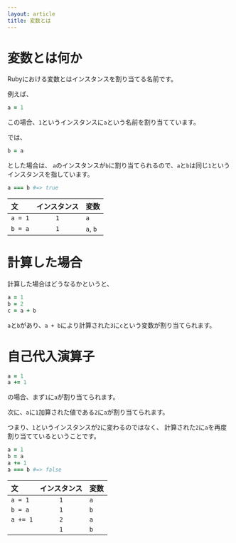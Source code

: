 ```yaml
---
layout: article
title: 変数とは
---
```


# 変数とは何か

Rubyにおける変数とはインスタンスを割り当てる名前です。

例えば、

```ruby
a = 1
```

この場合、`1`というインスタンスに`a`という名前を割り当てています。

では、

```ruby
b = a
```

とした場合は、
`a`のインスタンスが`b`に割り当てられるので、`a`と`b`は同じ`1`というインスタンスを指しています。

```ruby
a === b #=> true
```

|文|インスタンス|変数|
|:--|:-:|:--|
|`a = 1`|`1`|`a`|
|`b = a`|`1`|`a`, `b`|


# 計算した場合

計算した場合はどうなるかというと、

```ruby
a = 1
b = 2
c = a + b
```

`a`と`b`があり、`a + b`により計算された`3`に`c`という変数が割り当てられます。

# 自己代入演算子

```ruby
a = 1
a += 1
```

の場合、まず`1`に`a`が割り当てられます。

次に、`a`に`1`加算された値である`2`に`a`が割り当てられます。

つまり、`1`というインスタンスが`2`に変わるのではなく、
計算された`2`に`a`を再度割り当てているということです。

```ruby
a = 1
b = a
a += 1
a === b #=> false
```

|文|インスタンス|変数|
|:--|:-:|:--|
|`a = 1`|`1`|`a`|
|`b = a`|`1`|`b`|
|`a += 1`|`2`|`a`|
||`1`|`b`|



